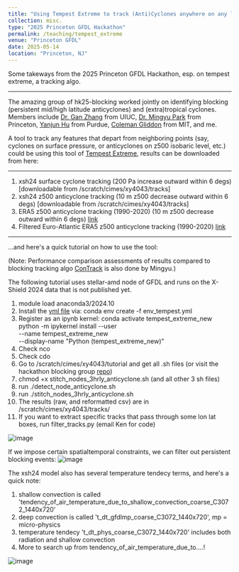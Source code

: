 ```yaml
---
title: "Using Tempest Extreme to track (Anti)Cyclones anywhere on any level surfaces!"
collection: misc.
type: "2025 Princeton GFDL Hackathon"
permalink: /teaching/tempest_extreme
venue: "Princeton GFDL"
date: 2025-05-14
location: "Princeton, NJ"
---
```


Some takeways from the 2025 Princeton GFDL Hackathon, esp. on tempest extreme, a tracking algo.

---

The amazing group of hk25-blocking worked jointly on identifying blocking (persistent mid/high latitude anticyclones) and (extra)tropical cyclones. 
Members include [Dr. Gan Zhang](https://climas.illinois.edu/directory/profile/gzhang13) from UIUC, [Dr. Mingyu Park](https://mingyupark.scholar.princeton.edu/) from Princeton, [Yanjun Hu](https://scholar.google.com/citations?user=YIl2UewAAAAJ&hl=zh-CN) from Purdue, [Coleman Gliddon](https://cjgliddon.github.io/) from MIT, and me.

A tool to track any features that depart from neighboring points (say, cyclones on surface pressure, or anticyclones on z500 isobaric level, etc.) could be using
this tool of [Tempest Extreme](https://gmd.copernicus.org/articles/14/5023/2021/), results can be downloaded from here:

---

1. xsh24 surface cyclone tracking (200 Pa increase outward within 6 degs) [downloadable from /scratch/cimes/xy4043/tracks]
2. xsh24 z500 anticyclone tracking (10 m z500 decrease outward within 6 degs) [downloadable from /scratch/cimes/xy4043/tracks]
3. ERA5 z500 anticyclone tracking (1990-2020) (10 m z500 decrease outward within 6 degs) [link](https://drive.google.com/file/d/1xRmgEvVNLUCzKgLYXIICqBztefmYb6gs/view?usp=sharing)
4. Filtered Euro-Atlantic ERA5 z500 anticyclone tracking (1990-2020) [link](https://drive.google.com/file/d/1GcURsA59RdJqnkb_LyJ4Ms7PD4LiWezP/view?usp=sharing)

---

...and here's a quick tutorial on how to use the tool:

(Note: Performance comparison assessments of results compared to blocking tracking algo [ConTrack](https://github.com/steidani/ConTrack) is also done by Mingyu.)

The following tutorial uses stellar-amd node of GFDL and runs on the X-Shield 2024 data that is not published yet.

1. module load anaconda3/2024.10
2. Install the [yml file]((https://github.com/cjgliddon/hackathon25_blocking/blob/main/tempest_extreme/tempest_env.yml)) via: conda env create -f env_tempest.yml 
3. Register as an ipynb kernel: conda activate tempest_extreme_new
python -m ipykernel install --user \
       --name tempest_extreme_new \
       --display-name "Python (tempest_extreme_new)"
4. Check nco
5. Check cdo
6. Go to /scratch/cimes/xy4043/tutorial and get all .sh files (or visit the hackathon blocking group [repo](https://github.com/cjgliddon/hackathon25_blocking))
7. chmod +x stitch_nodes_3hrly_anticyclone.sh (and all other 3 sh files)
8. run  ./detect_node_anticyclone.sh 
9. run  ./stitch_nodes_3hrly_anticyclone.sh
10. The results (raw, and reformatted csv) are in /scratch/cimes/xy4043/tracks/
11. If you want to extract specific tracks that pass through some lon lat boxes, run filter_tracks.py (email Ken for code)

![image](https://github.com/user-attachments/assets/97be3fbd-cde0-43d9-9fca-e280d686d4f0)

If we impose certain spatialtemporal constraints, we can filter out persistent blocking events:
![image](https://github.com/user-attachments/assets/78eb1eff-8a05-452c-96ce-d7e48821e974)


The xsh24 model also has several temperature tendecy terms, and here's a quick note:
1. shallow convection is called 'tendency_of_air_temperature_due_to_shallow_convection_coarse_C3072_1440x720'
2. deep convection is called 't_dt_gfdlmp_coarse_C3072_1440x720', mp = micro-physics
3. temperature tendecy 't_dt_phys_coarse_C3072_1440x720' includes both radiation and shallow convection
4. More to search up from tendency_of_air_temperature_due_to....!

![image](https://github.com/user-attachments/assets/ebc546a6-f480-4b4b-9e1b-648324c326d9)



